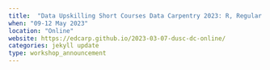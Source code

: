 ```yaml
---
title:  "Data Upskilling Short Courses Data Carpentry 2023: R, Regular Expressions, SQL"
when: "09-12 May 2023"
location: "Online"
website: https://edcarp.github.io/2023-03-07-dusc-dc-online/
categories: jekyll update
type: workshop_announcement
---
```

